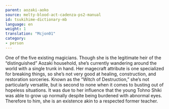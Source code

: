 ```yaml
---
parent: aozaki-aoko
source: melty-blood-act-cadenza-ps2-manual
id: tsukihime-dictionary-mb
language: en
weight: 1
translation: "Mcjon01"
category:
- person
---
```


One of the five existing magicians.
Though she is the legitimate heir of the “distinguished” Aozaki household, she’s currently wandering around the world with a single trunk in hand. Her magecraft attribute is one specialized for breaking things, so she’s not very good at healing, construction, and restoration sorceries. Known as the “Witch of Destruction,” she’s not particularly versatile, but is second to none when it comes to busting out of hopeless situations.
It was due to her influence that the young Tohno Shiki was able to grow up normally despite being burdened with abnormal eyes. Therefore to him, she is an existence akin to a respected former teacher.
